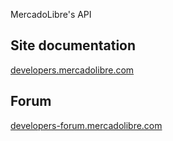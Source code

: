 MercadoLibre's API

## Site documentation
[developers.mercadolibre.com](developers.mercadolibre.com)

## Forum
[developers-forum.mercadolibre.com](developers-forum.mercadolibre.com)
